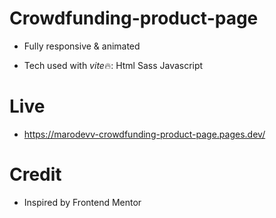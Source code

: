# Crowdfunding-product-page

- Fully responsive & animated

- Tech used with *vite*🔥:
  Html
  Sass
  Javascript

# Live

- https://marodevv-crowdfunding-product-page.pages.dev/

# Credit

- Inspired by Frontend Mentor
